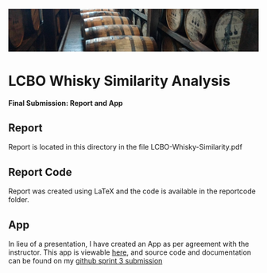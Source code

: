 ![Whisky Barrels](https://raw.githubusercontent.com/siegn/CSDA-1050F18S1/master/nsiegel/sprint_1/images/woodford_small.png)
# LCBO Whisky Similarity Analysis
**Final Submission: Report and App**

## Report
Report is located in this directory in the file LCBO-Whisky-Similarity.pdf

## Report Code
Report was created using LaTeX and the code is available in the reportcode folder.

## App
In lieu of a presentation, I have created an App as per agreement with the instructor. This app is viewable [here](https://lcbo-whisky-similarity.herokuapp.com/), and source code and documentation can be found on my [github sprint 3 submission](https://github.com/siegn/CSDA-1050F18S1/tree/master/nsiegel/sprint_3)
